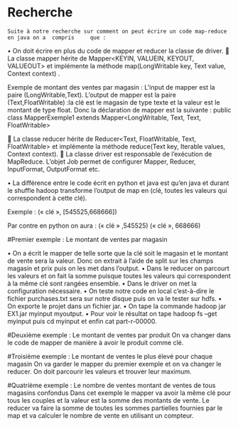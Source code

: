 # Recherche
    Suite à notre recherche sur comment on peut écrire un code map-reduce en java on a  compris     que :
•	On doit écrire en plus du code de mapper et reducer la classe de driver.
	La classe mapper hérite de Mapper<KEYIN, VALUEIN, KEYOUT, VALUEOUT> et implémente la méthode map(LongWritable key, Text value, Context context) .

Exemple de  montant des ventes par magasin :
L’input de mapper est la paire (LongWritable,Text).
L’output de mapper est la paire (Text,FloatWritable) :la clé est le magasin de type texte et la valeur est le montant de type float.
Donc la déclaration de mapper est la suivante :
public class MapperExemple1 extends Mapper<LongWritable, Text, Text, FloatWritable>


	La classe reducer hérite de Reducer<Text, FloatWritable, Text, FloatWritable> et implémente la méthode reduce(Text key, Iterable<FloatWritable> values, Context context).
	La classe driver est responsable de l’exécution de  MapReduce. L’objet Job permet de configurer  Mapper, Reducer, InputFormat, OutputFormat etc.

•	La différence entre le code écrit en python et java est qu’en java et durant le shuffle hadoop transforme l’output de map en (clé, toutes les valeurs qui correspondent à cette clé).

Exemple :
(« clé », [545525,668666])

 Par contre en python on aura :
(« clé » ,545525)
(« clé », 668666)

#Premier exemple : Le montant de ventes par magasin

•	On a écrit le mapper de telle sorte que la clé soit le magasin et le montant de vente sera la valeur. Donc on extrait à l’aide de split sur les champs magasin et prix puis on les met dans l’output.
•	Dans le reducer on parcourt les valeurs et on fait la somme puisque toutes les valeurs qui correspondent à la même clé sont rangées ensemble.
•	Dans le driver on met la configuration nécessaire.
•	On teste notre code en local c’est-à-dire le fichier purchases.txt sera sur notre disque puis on va le tester sur hdfs.
•	On exporte le projet dans un fichier jar.
•	On tape la commande hadoop jar EX1.jar myinput myoutput.
•	Pour voir le résultat on tape hadoop fs –get  myinput puis cd myinput et enfin  cat part-r-00000.

#Deuxième exemple : Le montant de ventes par produit
On va changer dans le code de mapper de manière à avoir le produit comme clé.

#Troisième exemple : Le montant de ventes le plus élevé pour chaque magasin
On va garder le mapper du premier exemple et on va changer le reducer.
On doit parcourir les valeurs et trouver leur maximum.

#Quatrième exemple : Le nombre de ventes montant de ventes de tous magasins confondus
Dans cet exemple le mapper va avoir la même clé pour tous les couples et la valeur est la somme des montants de vente.
Le reducer va faire la somme de toutes les sommes partielles fournies par le map et va calculer le nombre de vente en utilisant un compteur.

